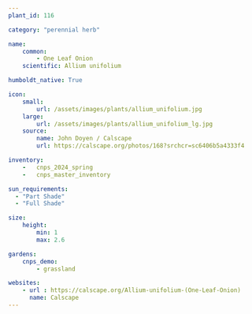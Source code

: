 ```yaml
---
plant_id: 116

category: "perennial herb"

name: 
    common: 
        - One Leaf Onion
    scientific: Allium unifolium 

humboldt_native: True

icon: 
    small: 
        url: /assets/images/plants/allium_unifolium.jpg 
    large: 
        url: /assets/images/plants/allium_unifolium_lg.jpg 
    source: 
        name: John Doyen / Calscape
        url: https://calscape.org/photos/168?srchcr=sc6406b5a4333f4

inventory: 
    -   cnps_2024_spring
    -   cnps_master_inventory

sun_requirements:
  - "Part Shade"
  - "Full Shade"

size:
    height: 
        min: 1
        max: 2.6

gardens: 
    cnps_demo:
        - grassland 

websites:
    - url : https://calscape.org/Allium-unifolium-(One-Leaf-Onion) 
      name: Calscape
---
```


